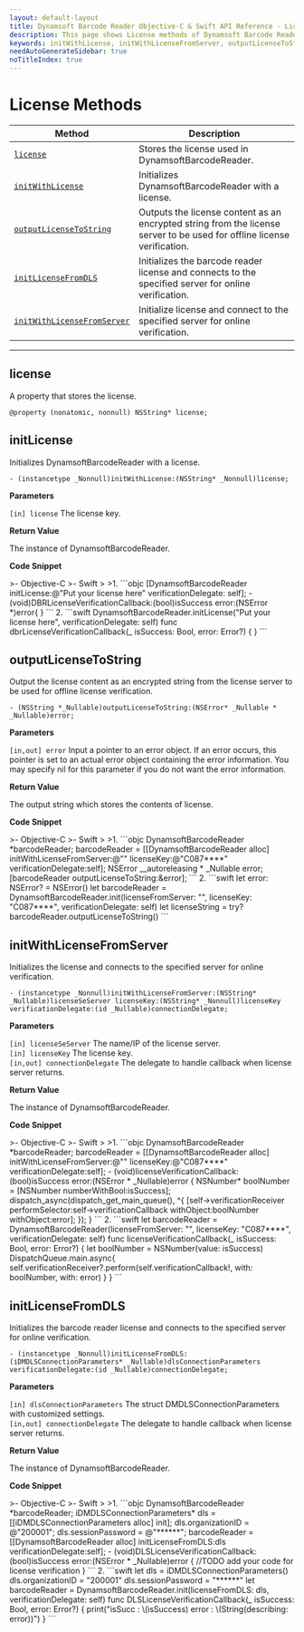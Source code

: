 ```yaml
---
layout: default-layout
title: Dynamsoft Barcode Reader Objective-C & Swift API Reference - License Methods
description: This page shows License methods of Dynamsoft Barcode Reader for iOS SDK.
keywords: initWithLicense, initWithLicenseFromServer, outputLicenseToString, license methods, api reference, objective-c, oc, swift
needAutoGenerateSidebar: true
noTitleIndex: true
---
```


# License Methods

  | Method               | Description |
  |----------------------|-------------|
  | [`license`](#license) | Stores the license used in DynamsoftBarcodeReader. |
  | [`initWithLicense`](#initlicense) | Initializes DynamsoftBarcodeReader with a license. |
  | [`outputLicenseToString`](#outputlicensetostring) | Outputs the license content as an encrypted string from the license server to be used for offline license verification. |
  | [`initLicenseFromDLS`](#initlicensefromdls) | Initializes the barcode reader license and connects to the specified server for online verification. |
  | [`initWithLicenseFromServer`](#initwithlicensefromserver) | Initialize license and connect to the specified server for online verification. |

  ---

## license

A property that stores the license.

```objc
@property (nonatomic, nonnull) NSString* license;
```

## initLicense

Initializes DynamsoftBarcodeReader with a license.

```objc
- (instancetype _Nonnull)initWithLicense:(NSString* _Nonnull)license;
```

**Parameters**

`[in] license` The license key.

**Return Value**

The instance of DynamsoftBarcodeReader.

**Code Snippet**

<div class="sample-code-prefix"></div>
>- Objective-C
>- Swift
>
>1. 
```objc
[DynamsoftBarcodeReader initLicense:@"Put your license here" verificationDelegate: self];
- (void)DBRLicenseVerificationCallback:(bool)isSuccess error:(NSError *)error{
}
```
2. 
```swift
DynamsoftBarcodeReader.initLicense("Put your license here", verificationDelegate: self)
func dbrLicenseVerificationCallback(_ isSuccess: Bool, error: Error?) {
}
```

## outputLicenseToString

Output the license content as an encrypted string from the license server to be used for offline license verification.

```objc
- (NSString *_Nullable)outputLicenseToString:(NSError* _Nullable * _Nullable)error;
```

**Parameters**

`[in,out] error` Input a pointer to an error object. If an error occurs, this pointer is set to an actual error object containing the error information. You may specify nil for this parameter if you do not want the error information.

**Return Value**

The output string which stores the contents of license.

**Code Snippet**

<div class="sample-code-prefix"></div>
>- Objective-C
>- Swift
>
>1. 
```objc
DynamsoftBarcodeReader *barcodeReader;
barcodeReader = [[DynamsoftBarcodeReader alloc] initWithLicenseFromServer:@"" licenseKey:@"C087****" verificationDelegate:self];
NSError __autoreleasing * _Nullable error;
[barcodeReader outputLicenseToString:&error];
```
2. 
```swift
let error: NSError? = NSError()
let barcodeReader = DynamsoftBarcodeReader.init(licenseFromServer: "", licenseKey: "C087****", verificationDelegate: self)
let licenseString = try? barcodeReader.outputLicenseToString()
```

## initWithLicenseFromServer

Initializes the license and connects to the specified server for online verification.

```objc
- (instancetype _Nonnull)initWithLicenseFromServer:(NSString* _Nullable)licenseSeServer licenseKey:(NSString* _Nonnull)licenseKey verificationDelegate:(id _Nullable)connectionDelegate;
```

**Parameters**

`[in] licenseSeServer` The name/IP of the license server.  
`[in] licenseKey` The license key.  
`[in,out] connectionDelegate` The delegate to handle callback when license server returns.

**Return Value**

The instance of DynamsoftBarcodeReader.

**Code Snippet**

<div class="sample-code-prefix"></div>
>- Objective-C
>- Swift
>
>1. 
```objc
DynamsoftBarcodeReader *barcodeReader;
barcodeReader = [[DynamsoftBarcodeReader alloc] initWithLicenseFromServer:@"" licenseKey:@"C087****" verificationDelegate:self];
- (void)licenseVerificationCallback:(bool)isSuccess error:(NSError * _Nullable)error
{
    NSNumber* boolNumber = [NSNumber numberWithBool:isSuccess];
    dispatch_async(dispatch_get_main_queue(), ^{
    [self->verificationReceiver performSelector:self->verificationCallback withObject:boolNumber withObject:error];
    });
}
```
2. 
```swift
let barcodeReader = DynamsoftBarcodeReader(licenseFromServer: "", licenseKey: "C087****", verificationDelegate: self)
func licenseVerificationCallback(_ isSuccess: Bool, error: Error?)
{
    let boolNumber = NSNumber(value: isSuccess)
    DispatchQueue.main.async{
        self.verificationReceiver?.perform(self.verificationCallback!, with: boolNumber, with: error)
    }
}
```

## initLicenseFromDLS

Initializes the barcode reader license and connects to the specified server for online verification.

```objc
- (instancetype _Nonnull)initLicenseFromDLS:(iDMDLSConnectionParameters* _Nullable)dlsConnectionParameters verificationDelegate:(id _Nullable)connectionDelegate;
```

**Parameters**

`[in] dlsConnectionParameters` The struct DMDLSConnectionParameters with customized settings.  
`[in,out] connectionDelegate` The delegate to handle callback when license server returns.

**Return Value**

The instance of DynamsoftBarcodeReader.

**Code Snippet**

<div class="sample-code-prefix"></div>
>- Objective-C
>- Swift
>
>1. 
```objc
DynamsoftBarcodeReader *barcodeReader;
iDMDLSConnectionParameters* dls = [[iDMDLSConnectionParameters alloc] init];
dls.organizationID = @"200001";
dls.sessionPassword = @"******";
barcodeReader = [[DynamsoftBarcodeReader alloc] initLicenseFromDLS:dls verificationDelegate:self];
- (void)DLSLicenseVerificationCallback:(bool)isSuccess error:(NSError * _Nullable)error
{
    //TODO add your code for license verification
}
```
2. 
```swift
let dls = iDMDLSConnectionParameters()
dls.organizationID = "200001"
dls.sessionPassword = "******"
let barcodeReader = DynamsoftBarcodeReader.init(licenseFromDLS: dls, verificationDelegate: self)
func DLSLicenseVerificationCallback(_ isSuccess: Bool, error: Error?)
{
    print("isSucc : \(isSuccess) error : \(String(describing: error))")
}
```
